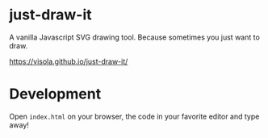# just-draw-it

A vanilla Javascript SVG drawing tool.
Because sometimes you just want to draw.

https://visola.github.io/just-draw-it/

# Development

Open `index.html` on your browser, the code in your favorite editor and type away!
